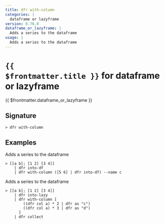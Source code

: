 ```yaml
---
title: dfr with-column
categories: |
  dataframe or lazyframe
version: 0.76.0
dataframe_or_lazyframe: |
  Adds a series to the dataframe
usage: |
  Adds a series to the dataframe
---
```


# <code>{{ $frontmatter.title }}</code> for dataframe or lazyframe

<div class='command-title'>{{ $frontmatter.dataframe_or_lazyframe }}</div>

## Signature

```> dfr with-column ```

## Examples

Adds a series to the dataframe
```shell
> [[a b]; [1 2] [3 4]]
    | dfr into-df
    | dfr with-column ([5 6] | dfr into-df) --name c
```

Adds a series to the dataframe
```shell
> [[a b]; [1 2] [3 4]]
    | dfr into-lazy
    | dfr with-column [
        ((dfr col a) * 2 | dfr as "c")
        ((dfr col a) * 3 | dfr as "d")
      ]
    | dfr collect
```
